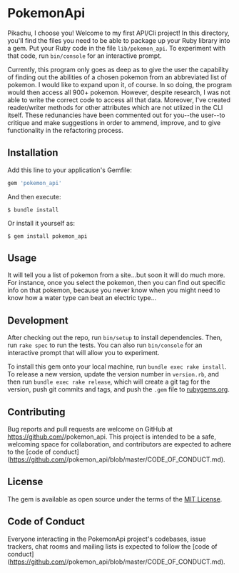 # PokemonApi

Pikachu, I choose you! Welcome to my first API/Cli project! In this directory, you'll find the files you need to be able to package up your Ruby library into a gem. Put your Ruby code in the file `lib/pokemon_api`. To experiment with that code, run `bin/console` for an interactive prompt.

Currently, this program only goes as deep as to give the user the capability of finding out the abilities of a chosen pokemon from an abbreviated list of pokemon. I would like to expand upon it, of course. In so doing, the program would then access all 900+ pokemon. However, despite research, I was not able to write the correct code to access all that data. Moreover, I've created reader/writer methods for other attributes which are not utlized in the CLI itself. These redunancies have been commented out for you--the user--to critique and make suggestions in order to ammend, improve, and to give functionality in the refactoring process.



## Installation

Add this line to your application's Gemfile:

```ruby
gem 'pokemon_api'
```

And then execute:

    $ bundle install

Or install it yourself as:

    $ gem install pokemon_api

## Usage

It will tell you a list of pokemon from a site...but soon it will do much more. For instance, once you select the pokemon, then you can find out specific info on that pokemon, because you never know when you might need to know how a water type can beat an electric type...

## Development

After checking out the repo, run `bin/setup` to install dependencies. Then, run `rake spec` to run the tests. You can also run `bin/console` for an interactive prompt that will allow you to experiment.

To install this gem onto your local machine, run `bundle exec rake install`. To release a new version, update the version number in `version.rb`, and then run `bundle exec rake release`, which will create a git tag for the version, push git commits and tags, and push the `.gem` file to [rubygems.org](https://rubygems.org).

## Contributing

Bug reports and pull requests are welcome on GitHub at https://github.com/<github username>/pokemon_api. This project is intended to be a safe, welcoming space for collaboration, and contributors are expected to adhere to the [code of conduct](https://github.com/<github username>/pokemon_api/blob/master/CODE_OF_CONDUCT.md).


## License

The gem is available as open source under the terms of the [MIT License](https://opensource.org/licenses/MIT).

## Code of Conduct

Everyone interacting in the PokemonApi project's codebases, issue trackers, chat rooms and mailing lists is expected to follow the [code of conduct](https://github.com/<github username>/pokemon_api/blob/master/CODE_OF_CONDUCT.md).
